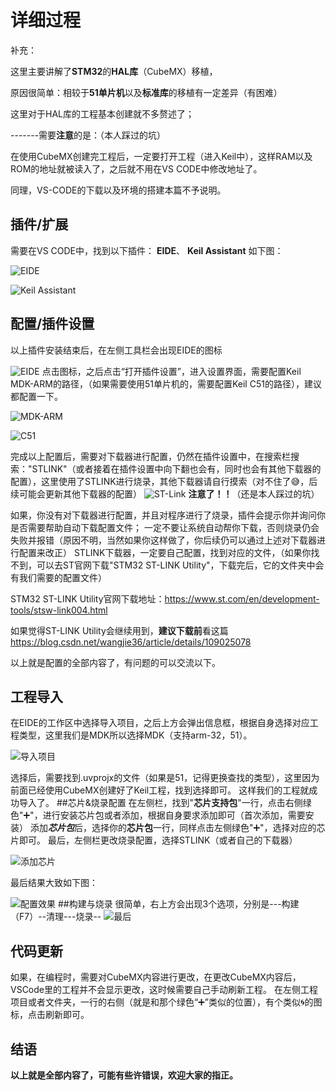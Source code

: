 # 详细过程

补充：

这里主要讲解了**STM32**的**HAL库**（CubeMX）移植，

原因很简单：相较于**51单片机**以及**标准库**的移植有一定差异（有困难）

这里对于HAL库的工程基本创建就不多赘述了；

-------需要**注意**的是：（本人踩过的坑）

在使用CubeMX创建完工程后，一定要打开工程（进入Keil中），这样RAM以及ROM的地址就被读入了，之后就不用在VS CODE中修改地址了。

同理，VS-CODE的下载以及环境的搭建本篇不予说明。

## 插件/扩展

需要在VS CODE中，找到以下插件：   **EIDE**、   **Keil Assistant**    如下图：

![EIDE](https://github.com/Lidure/MDK-VS-CODE/blob/main/Screenshots/1.png)

![Keil Assistant](https://github.com/Lidure/MDK-VS-CODE/blob/main/Screenshots/2.png)
## 配置/插件设置

以上插件安装结束后，在左侧工具栏会出现EIDE的图标  

![EIDE](https://github.com/Lidure/MDK-VS-CODE/blob/main/Screenshots/3.png)
点击图标，之后点击“打开插件设置”，进入设置界面，需要配置Keil MDK-ARM的路径，（如果需要使用51单片机的，需要配置Keil C51的路径），建议都配置一下。

![MDK-ARM](https://github.com/Lidure/MDK-VS-CODE/blob/main/Screenshots/4.png)

![C51](https://github.com/Lidure/MDK-VS-CODE/blob/main/Screenshots/5.png)

完成以上配置后，需要对下载器进行配置，仍然在插件设置中，在搜索栏搜索："STLINK"（或者接着在插件设置中向下翻也会有，同时也会有其他下载器的配置），这里使用了STLINK进行烧录，其他下载器请自行摸索（对不住了😅，后续可能会更新其他下载器的配置）
![ST-Link](https://github.com/Lidure/MDK-VS-CODE/blob/main/Screenshots/6.png)
**注意了！！**（还是本人踩过的坑）

如果，你没有对下载器进行配置，并且对程序进行了烧录，插件会提示你并询问你是否需要帮助自动下载配置文件；
一定不要让系统自动帮你下载，否则烧录仍会失败并报错（原因不明，当然如果你这样做了，你后续仍可以通过上述对下载器进行配置来改正）
STLINK下载器，一定要自己配置，找到对应的文件，（如果你找不到，可以去ST官网下载"STM32 ST-LINK Utility"，下载完后，它的文件夹中会有我们需要的配置文件）

STM32 ST-LINK Utility官网下载地址：<https://www.st.com/en/development-tools/stsw-link004.html>

如果觉得ST-LINK Utility会继续用到，**建议下载前**看这篇<https://blog.csdn.net/wangjie36/article/details/109025078>

以上就是配置的全部内容了，有问题的可以交流以下。

## 工程导入

在EIDE的工作区中选择导入项目，之后上方会弹出信息框，根据自身选择对应工程类型，这里我们是MDK所以选择MDK（支持arm-32，51）。

![导入项目](https://github.com/Lidure/MDK-VS-CODE/blob/main/Screenshots/7.png)

选择后，需要找到.uvprojx的文件（如果是51，记得更换查找的类型），这里因为前面已经使用CubeMX创建好了Keil工程，找到选择即可。
这样我们的工程就成功导入了。
##芯片&烧录配置
在左侧栏，找到"**芯片支持包**"一行，点击右侧绿色"➕"，进行安装芯片包或者添加，根据自身要求添加即可（首次添加，需要安装）
添加***芯片包***后，选择你的**芯片包**一行，同样点击左侧绿色"➕"，选择对应的芯片即可。
最后，左侧栏更改烧录配置，选择STLINK（或者自己的下载器）

![添加芯片](https://github.com/Lidure/MDK-VS-CODE/blob/main/Screenshots/8.png)

最后结果大致如下图：

![配置效果](https://github.com/Lidure/MDK-VS-CODE/blob/main/Screenshots/9.png)
##构建与烧录
很简单，右上方会出现3个选项，分别是---构建（F7）--清理---烧录--
![最后](https://github.com/Lidure/MDK-VS-CODE/blob/main/Screenshots/10.png)

## 代码更新

如果，在编程时，需要对CubeMX内容进行更改，在更改CubeMX内容后，VSCode里的工程并不会显示更改，这时候需要自己手动刷新工程。
在左侧工程项目或者文件夹，一行的右侧（就是和那个绿色“➕”类似的位置），有个类似🌀的图标，点击刷新即可。

## 结语
**以上就是全部内容了，可能有些许错误，欢迎大家的指正。**
